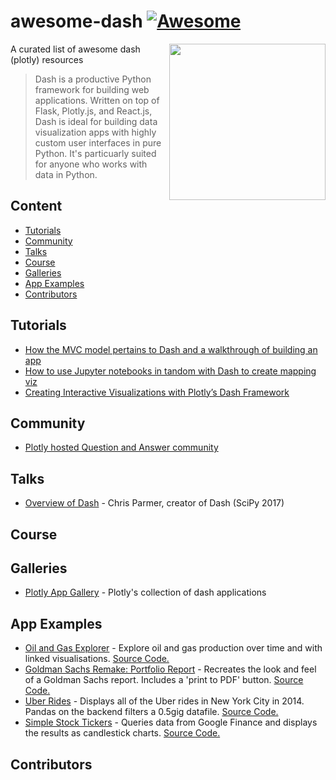 # awesome-dash  [![Awesome](https://cdn.rawgit.com/sindresorhus/awesome/d7305f38d29fed78fa85652e3a63e154dd8e8829/media/badge.svg)](https://github.com/sindresorhus/awesome)

[<img src="https://cdn.rawgit.com/plotly/dash-docs/b1178b4e/images/dash-logo-stripe.svg" align="right" width="250">](https://plot.ly/products/dash/)


A curated list of awesome dash (plotly) resources

>Dash is a productive Python framework for building web applications.
Written on top of Flask, Plotly.js, and React.js, Dash is ideal for building data visualization apps with highly custom user interfaces in pure Python. It's particuarly suited for anyone who works with data in Python.

## Content ##
- [Tutorials](#tutorials)
- [Community](#community)
- [Talks](#talks)
- [Course](#course)
- [Galleries](#galleries)
- [App Examples](#app-examples)
- [Contributors](#contributors)

## Tutorials ##
- [How the MVC model pertains to Dash and a walkthrough of building an app](https://alysivji.github.io/reactive-dashboards-with-dash.html)
- [How to use Jupyter notebooks in tandom with Dash to create mapping viz](https://radumas.info/blog/tutorial/2017/08/10/codeday.html)
- [Creating Interactive Visualizations with Plotly’s Dash Framework](http://pbpython.com/plotly-dash-intro.html)

## Community ##
- [Plotly hosted Question and Answer community](https://community.plot.ly)

## Talks ##
- [Overview of Dash](https://github.com/alysivji/awesome-dash.git) - Chris Parmer, creator of Dash (SciPy 2017)

## Course ##

## Galleries ##
- [Plotly App Gallery](https://plot.ly/dash/gallery) - Plotly's collection of dash applications

## App Examples ##
- [Oil and Gas Explorer](https://plot.ly/dash/gallery/new-york-oil-and-gas/) - Explore oil and gas production over time and with linked visualisations. [Source Code.](https://github.com/plotly/dash-oil-and-gas-demo)
- [Goldman Sachs Remake: Portfolio Report](https://plot.ly/dash/gallery/goldman-sachs-report/) - Recreates the look and feel of a Goldman Sachs report. Includes a 'print to PDF' button. [Source Code.](https://github.com/plotly/dash-goldman-sachs-report-demo)
- [Uber Rides](https://plot.ly/dash/gallery/uber-rides/) - Displays all of the Uber rides in New York City in 2014. Pandas on the backend filters a 0.5gig datafile. [Source Code.](https://github.com/plotly/dash-uber-rides-demo)
- [Simple Stock Tickers](https://plot.ly/dash/gallery/stock-tickers/) - Queries data from Google Finance and displays the results as candlestick charts. [Source Code.](https://github.com/plotly/dash-stock-tickers-demo-app)

## Contributors ##
